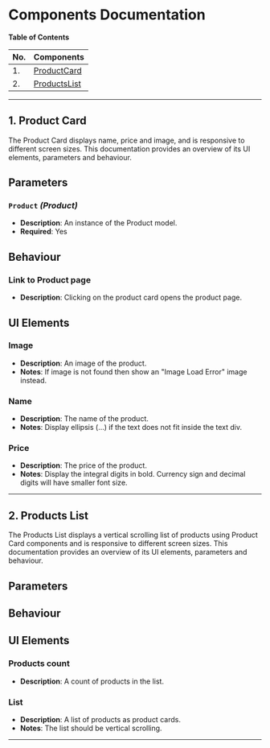 ﻿# Components Documentation

**Table of Contents**

| No. | Components |
| --- | ----- |
| 1.  | [ProductCard](#product-card) |
| 2.  | [ProductsList](#products-list) |

---

## 1. Product Card

The Product Card displays name, price and image, and is responsive to different screen sizes.
This documentation provides an overview of its UI elements, parameters and behaviour.

## Parameters

### `Product` *(Product)* 

- **Description**: An instance of the Product model.
- **Required**: Yes

## Behaviour

### Link to Product page

- **Description**: Clicking on the product card opens the product page.

## UI Elements

### Image

- **Description**: An image of the product.
- **Notes**: If image is not found then show an "Image Load Error" image instead.

### Name

- **Description**: The name of the product.
- **Notes**: Display ellipsis (...) if the text does not fit inside the text div.

### Price

- **Description**: The price of the product.
- **Notes**: Display the integral digits in bold. Currency sign and decimal digits will have smaller font size.

---

## 2. Products List

The Products List displays a vertical scrolling list of products using Product Card components 
and is responsive to different screen sizes.
This documentation provides an overview of its UI elements, parameters and behaviour.

## Parameters

## Behaviour

## UI Elements

### Products count

- **Description**: A count of products in the list.

### List

- **Description**: A list of products as product cards.
- **Notes**: The list should be vertical scrolling.

---